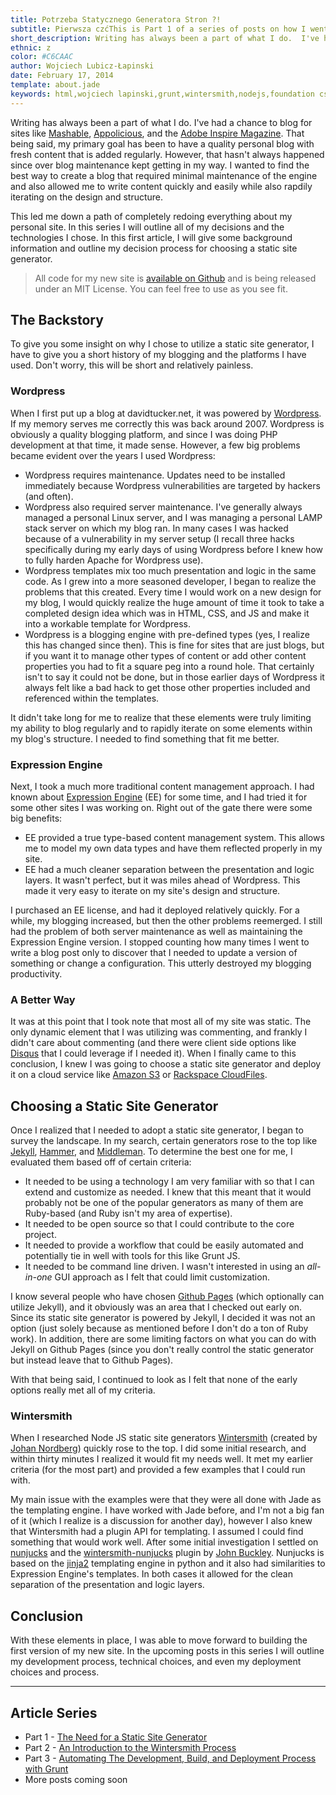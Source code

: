 ```yaml
---
title: Potrzeba Statycznego Generatora Stron ?!
subtitle: Pierwsza czćThis is Part 1 of a series of posts on how I went about developing my new site and the technology, reasoning, and lessons behind it.
short_description: Writing has always been a part of what I do.  I've had a chance to blog for sites like Mashable, Appolicious, and InsideRIA, but my main goal has been to have a quality personal blog.  However, that hasn't always happened since the technical side kept getting in my way.  I wanted to find the best way to create a blog that required minimal maintenance of the engine and also allowed me to write content quickly and easily while also rapdily iterating on the design and structure.
ethnic: z
color: #C6CAAC
author: Wojciech Lubicz-Łapinski
date: February 17, 2014
template: about.jade
keywords: html,wojciech lapinski,grunt,wintersmith,nodejs,foundation css
---
```


Writing has always been a part of what I do.  I've had a chance to blog for sites like <a href="http://mashable.com/" target="_blank">Mashable</a>, <a href="http://www.appolicious.com/" target="_blank">Appolicious</a>, and the <a href="http://www.adobe.com/inspire.html" target="_blank">Adobe Inspire Magazine</a>.  That being said, my primary goal has been to have a quality personal blog with fresh content that is added regularly.  However, that hasn't always happened since over blog maintenance kept getting in my way.  I wanted to find the best way to create a blog that required minimal maintenance of the engine and also allowed me to write content quickly and easily while also rapdily iterating on the design and structure.  

This led me down a path of completely redoing everything about my personal site.  In this series I will outline all of my decisions and the technologies I chose.  In this first article, I will give some background information and outline my decision process for choosing a static site generator.  

> All code for my new site is <a href="https://github.com/davidtucker/davidtucker-blog" target="_blank">available on Github</a> and is being released under an MIT License.  You can feel free to use as you see fit.

## The Backstory

To give you some insight on why I chose to utilize a static site generator, I have to give you a short history of my blogging and the platforms I have used.  Don't worry, this will be short and relatively painless.

### Wordpress

When I first put up a blog at davidtucker.net, it was powered by <a href="http://wordpress.org/" target="_blank">Wordpress</a>.  If my memory serves me correctly this was back around 2007.  Wordpress is obviously a quality blogging platform, and since I was doing PHP development at that time, it made sense.  However, a few big problems became evident over the years I used Wordpress:

* Wordpress requires maintenance.  Updates need to be installed immediately because Wordpress vulnerabilities are targeted by hackers (and often).
* Wordpress also required server maintenance.  I've generally always managed a personal Linux server, and I was managing a personal LAMP stack server on which my blog ran.  In many cases I was hacked because of a vulnerability in my server setup (I recall three hacks specifically during my early days of using Wordpress before I knew how to fully harden Apache for Wordpress use).
* Wordpress templates mix too much presentation and logic in the same code.  As I grew into a more seasoned developer, I began to realize the problems that this created.  Every time I would work on a new design for my blog, I would quickly realize the huge amount of time it took to take a completed design idea which was in HTML, CSS, and JS and make it into a workable template for Wordpress.
* Wordpress is a blogging engine with pre-defined types (yes, I realize this has changed since then).  This is fine for sites that are just blogs, but if you want it to manage other types of content or add other content properties you had to fit a square peg into a round hole.  That certainly isn't to say it could not be done, but in those earlier days of Wordpress it always felt like a bad hack to get those other properties included and referenced within the templates.

It didn't take long for me to realize that these elements were truly limiting my ability to blog regularly and to rapidly iterate on some elements within my blog's structure.  I needed to find something that fit me better.

### Expression Engine

Next, I took a much more traditional content management approach.  I had known about <a href="http://ellislab.com/expressionengine" target="_blank">Expression Engine</a> (EE) for some time, and I had tried it for some other sites I was working on.   Right out of the gate there were some big benefits:

* EE provided a true type-based content management system.  This allows me to model my own data types and have them reflected properly in my site.
* EE had a much cleaner separation between the presentation and logic layers.  It wasn't perfect, but it was miles ahead of Wordpress.  This made it very easy to iterate on my site's design and structure.

I purchased an EE license, and had it deployed relatively quickly.  For a while, my blogging increased, but then the other problems reemerged.  I still had the problem of both server maintenance as well as maintaining the Expression Engine version.  I stopped counting how many times I went to write a blog post only to discover that I needed to update a version of something or change a configuration.  This utterly destroyed my blogging productivity.

### A Better Way

It was at this point that I took note that most all of my site was static.  The only dynamic element that I was utilizing was commenting, and frankly I didn't care about commenting (and there were client side options like <a href="http://disqus.com/" target="_blank">Disqus</a> that I could leverage if I needed it).  When I finally came to this conclusion, I knew I was going to choose a static site generator and deploy it on a cloud service like <a href="http://aws.amazon.com/s3/" target="_blank">Amazon S3</a> or <a href="http://www.rackspace.com/cloud/files/" target="_blank">Rackspace CloudFiles</a>.

## Choosing a Static Site Generator

Once I realized that I needed to adopt a static site generator, I began to survey the landscape.  In my search, certain generators rose to the top like <a href="http://jekyllrb.com/" target="_blank">Jekyll</a>, <a href="http://hammerformac.com/" target="_blank">Hammer</a>, and <a href="http://middlemanapp.com/" target="_blank">Middleman</a>.  To determine the best one for me, I evaluated them based off of certain criteria:

* It needed to be using a technology I am very familiar with so that I can extend and customize as needed.  I knew that this meant that it would probably not be one of the popular generators as many of them are Ruby-based (and Ruby isn't my area of expertise).
* It needed to be open source so that I could contribute to the core project.
* It needed to provide a workflow that could be easily automated and potentially tie in well with tools for this like Grunt JS.
* It needed to be command line driven.  I wasn't interested in using an _all-in-one_ GUI approach as I felt that could limit customization.

I know several people who have chosen <a href="http://pages.github.com/" target="_blank">Github Pages</a> (which optionally can utilize Jekyll), and it obviously was an area that I checked out early on.  Since its static site generator is powered by Jekyll, I decided it was not an option (just solely because as mentioned before I don't do a ton of Ruby work).  In addition, there are some limiting factors on what you can do with Jekyll on Github Pages (since you don't really control the static generator but instead leave that to Github Pages).

With that being said, I continued to look as I felt that none of the early options really met all of my criteria.

### Wintersmith

When I researched Node JS static site generators <a href="https://github.com/jnordberg/wintersmith" target="_blank">Wintersmith</a> (created by <a href="https://github.com/jnordberg" target="_blank">Johan Nordberg</a>) quickly rose to the top.  I did some initial research, and within thirty minutes I realized it would fit my needs well.  It met my earlier criteria (for the most part) and provided a few examples that I could run with.

My main issue with the examples were that they were all done with Jade as the templating engine.  I have worked with Jade before, and I'm not a big fan of it (which I realize is a discussion for another day), however I also knew that Wintersmith had a plugin API for templating.  I assumed I could find something that would work well.  After some initial investigation I settled on <a href="http://nunjucks.jlongster.com/" target="_blank">nunjucks</a> and the <a href="https://github.com/jbuck/wintersmith-nunjucks" target="_blank">wintersmith-nunjucks</a> plugin by <a href="https://github.com/jbuck" target="_blank">John Buckley</a>.  Nunjucks is based on the <a href="http://jinja.pocoo.org/" target="_blank">jinja2</a> templating engine in python and it also had similarities to Expression Engine's templates.   In both cases it allowed for the clean separation of the presentation and logic layers.  

## Conclusion

With these elements in place, I was able to move forward to building the first version of my new site.  In the upcoming posts in this series I will outline my development process, technical choices, and even my deployment choices and process.

---
<a name="seriesListing"></a>
## Article Series

* Part 1 - [The Need for a Static Site Generator](/articles/move-to-static-site-generator/)
* Part 2 - [An Introduction to the Wintersmith Process](/articles/introduction-to-wintersmith/)
* Part 3 - [Automating The Development, Build, and Deployment Process with Grunt](/articles/automating-with-grunt/)
* More posts coming soon




